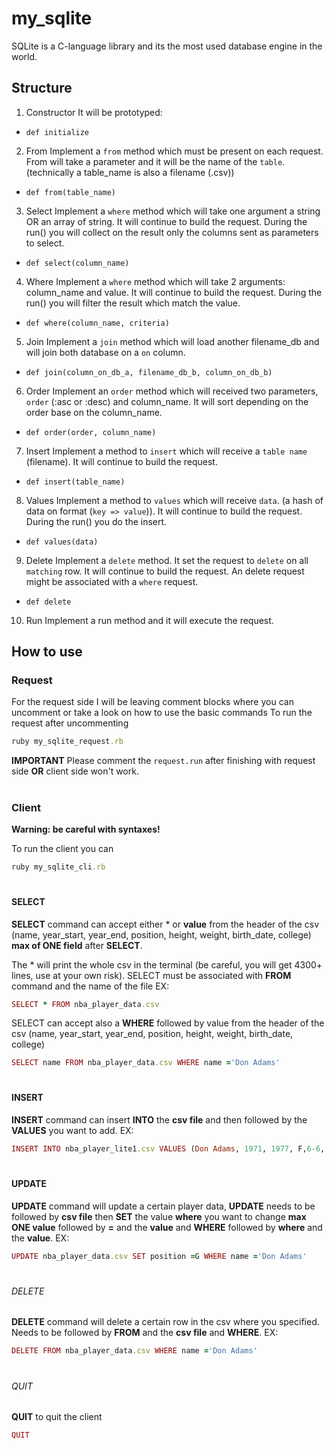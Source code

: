 # my_sqlite

SQLite is a C-language library and its the most used database engine in the world.

## Structure

1. Constructor It will be prototyped:

* `def initialize`

2. From Implement a `from` method which must be present on each request. From will take a parameter and it will be the name of the `table`. (technically a table_name is also a filename (.csv))

* `def from(table_name)`

3. Select Implement a `where` method which will take one argument a string OR an array of string. It will continue to build the request. During the run() you will collect on the result only the columns sent as parameters to select.

* `def select(column_name)`

4. Where Implement a `where` method which will take 2 arguments: column_name and value. It will continue to build the request. During the run() you will filter the result which match the value.

* `def where(column_name, criteria)`

5. Join Implement a `join` method which will load another filename_db and will join both database on a `on` column.

* `def join(column_on_db_a, filename_db_b, column_on_db_b)`

6. Order Implement an `order` method which will received two parameters, `order` (:asc or :desc) and column_name. It will sort depending on the order base on the column_name.

* `def order(order, column_name)`

7. Insert Implement a method to `insert` which will receive a `table name` (filename). It will continue to build the request.

* `def insert(table_name)`

8. Values Implement a method to `values` which will receive `data`. (a hash of data on format (`key => value`)). It will continue to build the request. During the run() you do the insert.

* `def values(data)`

9. Delete Implement a `delete` method. It set the request to `delete` on all `matching` row. It will continue to build the request. An delete request might be associated with a `where` request.

* `def delete`

10. Run Implement a run method and it will execute the request.

## How to use

### Request
For the request side I will be leaving comment blocks where you can uncomment or take a look on how to use the basic commands
To run the request after uncommenting
```rb 
ruby my_sqlite_request.rb
```
**IMPORTANT**
Please comment the `request.run` after finishing with request side **OR** client side won't work.
#
### Client

**Warning: be careful with syntaxes!**

To run the client you can
 ```rb 
 ruby my_sqlite_cli.rb
 ```
#
#### SELECT
**SELECT** command can accept either * or **value** from the header of the csv (name, year_start, year_end, position, height, weight, birth_date, college) **max of ONE field** after **SELECT**.

The * will print the whole csv in the terminal (be careful, you will get 4300+ lines, use at your own risk).
SELECT must be associated with **FROM** command and the name of the file EX: 

```rb
SELECT * FROM nba_player_data.csv
```

SELECT can accept also a **WHERE** followed by value from the header of the csv (name, year_start, year_end, position, height, weight, birth_date, college)

```rb 
SELECT name FROM nba_player_data.csv WHERE name ='Don Adams'
```
#
#### INSERT
**INSERT** command can insert **INTO** the **csv file** and then followed by the **VALUES** you want to add. EX:
```rb
INSERT INTO nba_player_lite1.csv VALUES (Don Adams, 1971, 1977, F,6-6, 210, November 27, 1947,Northwestern University)
```

#
#### UPDATE
**UPDATE** command will update a certain player data, **UPDATE** needs to be followed by **csv file** then **SET** the value **where** you want to change **max ONE value** followed by **=** and the **value** and **WHERE** followed by **where** and the **value**. EX:
```rb
UPDATE nba_player_data.csv SET position =G WHERE name ='Don Adams' 
```

#
###### DELETE
**DELETE** command will delete a certain row in the csv where you specified. Needs to be followed by **FROM** and the **csv file** and **WHERE**. EX:
```rb
DELETE FROM nba_player_data.csv WHERE name ='Don Adams' 
```
#
###### QUIT
**QUIT** to quit the client
```rb
QUIT
```


